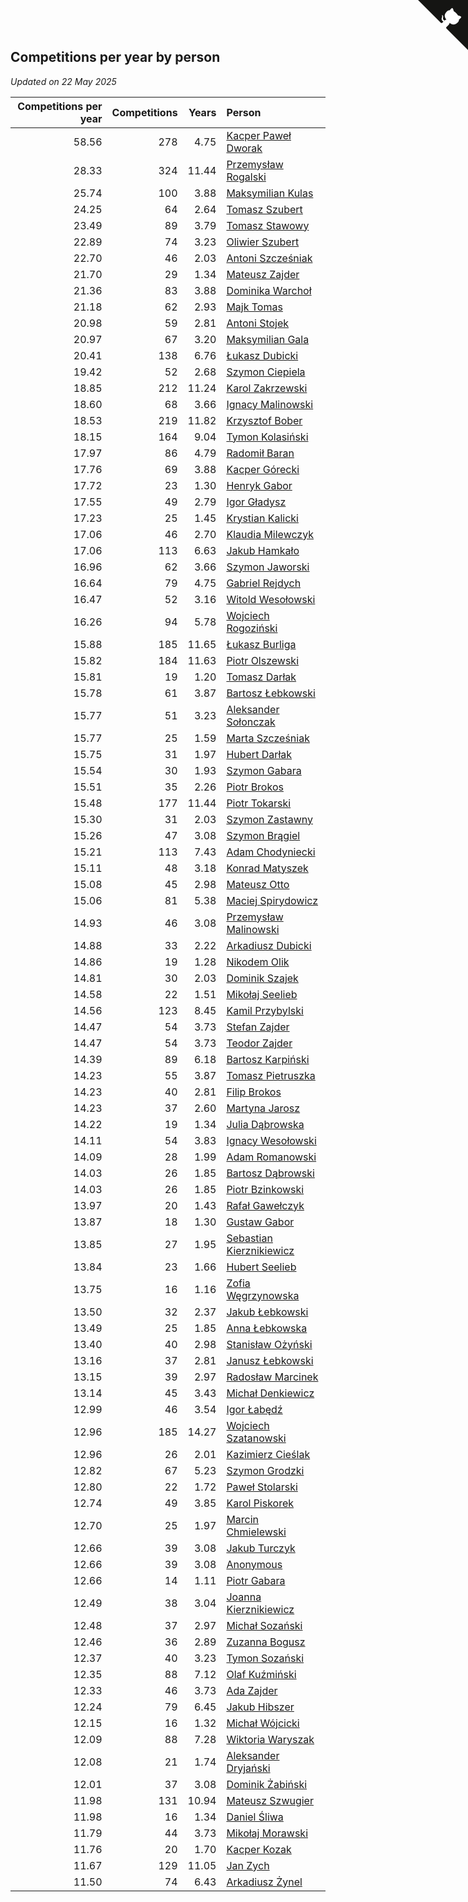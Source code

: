 ## Competitions per year by person

*Updated on 22 May 2025*

| Competitions per year | Competitions | Years | Person |
| ---: | ---: | ---: | :--- |
| 58.56 | 278 | 4.75 | [Kacper Paweł Dworak](https://www.worldcubeassociation.org/persons/2020DWOR01) |
| 28.33 | 324 | 11.44 | [Przemysław Rogalski](https://www.worldcubeassociation.org/persons/2013ROGA02) |
| 25.74 | 100 | 3.88 | [Maksymilian Kulas](https://www.worldcubeassociation.org/persons/2021KULA02) |
| 24.25 | 64 | 2.64 | [Tomasz Szubert](https://www.worldcubeassociation.org/persons/2022SZUB02) |
| 23.49 | 89 | 3.79 | [Tomasz Stawowy](https://www.worldcubeassociation.org/persons/2021STAW01) |
| 22.89 | 74 | 3.23 | [Oliwier Szubert](https://www.worldcubeassociation.org/persons/2022SZUB01) |
| 22.70 | 46 | 2.03 | [Antoni Szcześniak](https://www.worldcubeassociation.org/persons/2023SZCZ04) |
| 21.70 | 29 | 1.34 | [Mateusz Zajder](https://www.worldcubeassociation.org/persons/2024ZAJD01) |
| 21.36 | 83 | 3.88 | [Dominika Warchoł](https://www.worldcubeassociation.org/persons/2021WARC01) |
| 21.18 | 62 | 2.93 | [Majk Tomas](https://www.worldcubeassociation.org/persons/2022TOMA05) |
| 20.98 | 59 | 2.81 | [Antoni Stojek](https://www.worldcubeassociation.org/persons/2022STOJ03) |
| 20.97 | 67 | 3.20 | [Maksymilian Gala](https://www.worldcubeassociation.org/persons/2022GALA01) |
| 20.41 | 138 | 6.76 | [Łukasz Dubicki](https://www.worldcubeassociation.org/persons/2018DUBI01) |
| 19.42 | 52 | 2.68 | [Szymon Ciepiela](https://www.worldcubeassociation.org/persons/2022CIEP01) |
| 18.85 | 212 | 11.24 | [Karol Zakrzewski](https://www.worldcubeassociation.org/persons/2014ZAKR01) |
| 18.60 | 68 | 3.66 | [Ignacy Malinowski](https://www.worldcubeassociation.org/persons/2021MALI02) |
| 18.53 | 219 | 11.82 | [Krzysztof Bober](https://www.worldcubeassociation.org/persons/2013BOBE01) |
| 18.15 | 164 | 9.04 | [Tymon Kolasiński](https://www.worldcubeassociation.org/persons/2016KOLA02) |
| 17.97 | 86 | 4.79 | [Radomił Baran](https://www.worldcubeassociation.org/persons/2020BARA02) |
| 17.76 | 69 | 3.88 | [Kacper Górecki](https://www.worldcubeassociation.org/persons/2021GORE01) |
| 17.72 | 23 | 1.30 | [Henryk Gabor](https://www.worldcubeassociation.org/persons/2024GABO02) |
| 17.55 | 49 | 2.79 | [Igor Gładysz](https://www.worldcubeassociation.org/persons/2022GLAD01) |
| 17.23 | 25 | 1.45 | [Krystian Kalicki](https://www.worldcubeassociation.org/persons/2023KALI10) |
| 17.06 | 46 | 2.70 | [Klaudia Milewczyk](https://www.worldcubeassociation.org/persons/2022MILE05) |
| 17.06 | 113 | 6.63 | [Jakub Hamkało](https://www.worldcubeassociation.org/persons/2018HAMK01) |
| 16.96 | 62 | 3.66 | [Szymon Jaworski](https://www.worldcubeassociation.org/persons/2021JAWO01) |
| 16.64 | 79 | 4.75 | [Gabriel Rejdych](https://www.worldcubeassociation.org/persons/2020REJD01) |
| 16.47 | 52 | 3.16 | [Witold Wesołowski](https://www.worldcubeassociation.org/persons/2022WESO01) |
| 16.26 | 94 | 5.78 | [Wojciech Rogoziński](https://www.worldcubeassociation.org/persons/2019ROGO04) |
| 15.88 | 185 | 11.65 | [Łukasz Burliga](https://www.worldcubeassociation.org/persons/2013BURL01) |
| 15.82 | 184 | 11.63 | [Piotr Olszewski](https://www.worldcubeassociation.org/persons/2013OLSZ02) |
| 15.81 | 19 | 1.20 | [Tomasz Darłak](https://www.worldcubeassociation.org/persons/2024DARL01) |
| 15.78 | 61 | 3.87 | [Bartosz Łebkowski](https://www.worldcubeassociation.org/persons/2021LEBK01) |
| 15.77 | 51 | 3.23 | [Aleksander Sołonczak](https://www.worldcubeassociation.org/persons/2022SOLO01) |
| 15.77 | 25 | 1.59 | [Marta Szcześniak](https://www.worldcubeassociation.org/persons/2023SZCZ07) |
| 15.75 | 31 | 1.97 | [Hubert Darłak](https://www.worldcubeassociation.org/persons/2023DARL03) |
| 15.54 | 30 | 1.93 | [Szymon Gabara](https://www.worldcubeassociation.org/persons/2023GABA01) |
| 15.51 | 35 | 2.26 | [Piotr Brokos](https://www.worldcubeassociation.org/persons/2023BROK01) |
| 15.48 | 177 | 11.44 | [Piotr Tokarski](https://www.worldcubeassociation.org/persons/2013TOKA01) |
| 15.30 | 31 | 2.03 | [Szymon Zastawny](https://www.worldcubeassociation.org/persons/2023ZAST01) |
| 15.26 | 47 | 3.08 | [Szymon Brągiel](https://www.worldcubeassociation.org/persons/2022BRAG03) |
| 15.21 | 113 | 7.43 | [Adam Chodyniecki](https://www.worldcubeassociation.org/persons/2017CHOD02) |
| 15.11 | 48 | 3.18 | [Konrad Matyszek](https://www.worldcubeassociation.org/persons/2022MATY02) |
| 15.08 | 45 | 2.98 | [Mateusz Otto](https://www.worldcubeassociation.org/persons/2022OTTO01) |
| 15.06 | 81 | 5.38 | [Maciej Spirydowicz](https://www.worldcubeassociation.org/persons/2020SPIR01) |
| 14.93 | 46 | 3.08 | [Przemysław Malinowski](https://www.worldcubeassociation.org/persons/2022MALI01) |
| 14.88 | 33 | 2.22 | [Arkadiusz Dubicki](https://www.worldcubeassociation.org/persons/2023DUBI01) |
| 14.86 | 19 | 1.28 | [Nikodem Olik](https://www.worldcubeassociation.org/persons/2024OLIK01) |
| 14.81 | 30 | 2.03 | [Dominik Szajek](https://www.worldcubeassociation.org/persons/2023SZAJ01) |
| 14.58 | 22 | 1.51 | [Mikołaj Seelieb](https://www.worldcubeassociation.org/persons/2023SEEL04) |
| 14.56 | 123 | 8.45 | [Kamil Przybylski](https://www.worldcubeassociation.org/persons/2016PRZY01) |
| 14.47 | 54 | 3.73 | [Stefan Zajder](https://www.worldcubeassociation.org/persons/2021ZAJD02) |
| 14.47 | 54 | 3.73 | [Teodor Zajder](https://www.worldcubeassociation.org/persons/2021ZAJD03) |
| 14.39 | 89 | 6.18 | [Bartosz Karpiński](https://www.worldcubeassociation.org/persons/2019KARP03) |
| 14.23 | 55 | 3.87 | [Tomasz Pietruszka](https://www.worldcubeassociation.org/persons/2021PIET01) |
| 14.23 | 40 | 2.81 | [Filip Brokos](https://www.worldcubeassociation.org/persons/2022BROK03) |
| 14.23 | 37 | 2.60 | [Martyna Jarosz](https://www.worldcubeassociation.org/persons/2022JARO01) |
| 14.22 | 19 | 1.34 | [Julia Dąbrowska](https://www.worldcubeassociation.org/persons/2024DABR01) |
| 14.11 | 54 | 3.83 | [Ignacy Wesołowski](https://www.worldcubeassociation.org/persons/2021WESO01) |
| 14.09 | 28 | 1.99 | [Adam Romanowski](https://www.worldcubeassociation.org/persons/2023ROMA10) |
| 14.03 | 26 | 1.85 | [Bartosz Dąbrowski](https://www.worldcubeassociation.org/persons/2023DABR07) |
| 14.03 | 26 | 1.85 | [Piotr Bzinkowski](https://www.worldcubeassociation.org/persons/2023BZIN01) |
| 13.97 | 20 | 1.43 | [Rafał Gawełczyk](https://www.worldcubeassociation.org/persons/2023GAWE01) |
| 13.87 | 18 | 1.30 | [Gustaw Gabor](https://www.worldcubeassociation.org/persons/2024GABO01) |
| 13.85 | 27 | 1.95 | [Sebastian Kierznikiewicz](https://www.worldcubeassociation.org/persons/2023KIER02) |
| 13.84 | 23 | 1.66 | [Hubert Seelieb](https://www.worldcubeassociation.org/persons/2023SEEL02) |
| 13.75 | 16 | 1.16 | [Zofia Węgrzynowska](https://www.worldcubeassociation.org/persons/2024WEGR01) |
| 13.50 | 32 | 2.37 | [Jakub Łebkowski](https://www.worldcubeassociation.org/persons/2023LEBK01) |
| 13.49 | 25 | 1.85 | [Anna Łebkowska](https://www.worldcubeassociation.org/persons/2023LEBK04) |
| 13.40 | 40 | 2.98 | [Stanisław Ożyński](https://www.worldcubeassociation.org/persons/2022OZYN01) |
| 13.16 | 37 | 2.81 | [Janusz Łebkowski](https://www.worldcubeassociation.org/persons/2022LEBK01) |
| 13.15 | 39 | 2.97 | [Radosław Marcinek](https://www.worldcubeassociation.org/persons/2022MARC05) |
| 13.14 | 45 | 3.43 | [Michał Denkiewicz](https://www.worldcubeassociation.org/persons/2021DENK01) |
| 12.99 | 46 | 3.54 | [Igor Łabędź](https://www.worldcubeassociation.org/persons/2021LABE01) |
| 12.96 | 185 | 14.27 | [Wojciech Szatanowski](https://www.worldcubeassociation.org/persons/2011SZAT01) |
| 12.96 | 26 | 2.01 | [Kazimierz Cieślak](https://www.worldcubeassociation.org/persons/2023CIES01) |
| 12.82 | 67 | 5.23 | [Szymon Grodzki](https://www.worldcubeassociation.org/persons/2020GROD01) |
| 12.80 | 22 | 1.72 | [Paweł Stolarski](https://www.worldcubeassociation.org/persons/2023STOL04) |
| 12.74 | 49 | 3.85 | [Karol Piskorek](https://www.worldcubeassociation.org/persons/2021PISK01) |
| 12.70 | 25 | 1.97 | [Marcin Chmielewski](https://www.worldcubeassociation.org/persons/2023CHMI01) |
| 12.66 | 39 | 3.08 | [Jakub Turczyk](https://www.worldcubeassociation.org/persons/2022TURC02) |
| 12.66 | 39 | 3.08 | [Anonymous](https://www.worldcubeassociation.org/persons/2022ANON03) |
| 12.66 | 14 | 1.11 | [Piotr Gabara](https://www.worldcubeassociation.org/persons/2024GABA02) |
| 12.49 | 38 | 3.04 | [Joanna Kierznikiewicz](https://www.worldcubeassociation.org/persons/2022KIER01) |
| 12.48 | 37 | 2.97 | [Michał Sozański](https://www.worldcubeassociation.org/persons/2022SOZA02) |
| 12.46 | 36 | 2.89 | [Zuzanna Bogusz](https://www.worldcubeassociation.org/persons/2022BOGU01) |
| 12.37 | 40 | 3.23 | [Tymon Sozański](https://www.worldcubeassociation.org/persons/2022SOZA01) |
| 12.35 | 88 | 7.12 | [Olaf Kuźmiński](https://www.worldcubeassociation.org/persons/2018KUZM02) |
| 12.33 | 46 | 3.73 | [Ada Zajder](https://www.worldcubeassociation.org/persons/2021ZAJD01) |
| 12.24 | 79 | 6.45 | [Jakub Hibszer](https://www.worldcubeassociation.org/persons/2018HIBS01) |
| 12.15 | 16 | 1.32 | [Michał Wójcicki](https://www.worldcubeassociation.org/persons/2024WOJC01) |
| 12.09 | 88 | 7.28 | [Wiktoria Waryszak](https://www.worldcubeassociation.org/persons/2018WARY01) |
| 12.08 | 21 | 1.74 | [Aleksander Dryjański](https://www.worldcubeassociation.org/persons/2023DRYJ01) |
| 12.01 | 37 | 3.08 | [Dominik Żabiński](https://www.worldcubeassociation.org/persons/2022ZABI01) |
| 11.98 | 131 | 10.94 | [Mateusz Szwugier](https://www.worldcubeassociation.org/persons/2014SZWU01) |
| 11.98 | 16 | 1.34 | [Daniel Śliwa](https://www.worldcubeassociation.org/persons/2024SLIW01) |
| 11.79 | 44 | 3.73 | [Mikołaj Morawski](https://www.worldcubeassociation.org/persons/2021MORA01) |
| 11.76 | 20 | 1.70 | [Kacper Kozak](https://www.worldcubeassociation.org/persons/2023KOZA05) |
| 11.67 | 129 | 11.05 | [Jan Zych](https://www.worldcubeassociation.org/persons/2014ZYCH01) |
| 11.50 | 74 | 6.43 | [Arkadiusz Żynel](https://www.worldcubeassociation.org/persons/2018ZYNE01) |


<a href="https://github.com/maxidragon/wca_statistics_pl" class="github-corner" aria-label="View source on Github"><svg width="80" height="80" viewBox="0 0 250 250" style="fill:#151513; color:#fff; position: absolute; top: 0; border: 0; right: 0;" aria-hidden="true"><path d="M0,0 L115,115 L130,115 L142,142 L250,250 L250,0 Z"></path><path d="M128.3,109.0 C113.8,99.7 119.0,89.6 119.0,89.6 C122.0,82.7 120.5,78.6 120.5,78.6 C119.2,72.0 123.4,76.3 123.4,76.3 C127.3,80.9 125.5,87.3 125.5,87.3 C122.9,97.6 130.6,101.9 134.4,103.2" fill="currentColor" style="transform-origin: 130px 106px;" class="octo-arm"></path><path d="M115.0,115.0 C114.9,115.1 118.7,116.5 119.8,115.4 L133.7,101.6 C136.9,99.2 139.9,98.4 142.2,98.6 C133.8,88.0 127.5,74.4 143.8,58.0 C148.5,53.4 154.0,51.2 159.7,51.0 C160.3,49.4 163.2,43.6 171.4,40.1 C171.4,40.1 176.1,42.5 178.8,56.2 C183.1,58.6 187.2,61.8 190.9,65.4 C194.5,69.0 197.7,73.2 200.1,77.6 C213.8,80.2 216.3,84.9 216.3,84.9 C212.7,93.1 206.9,96.0 205.4,96.6 C205.1,102.4 203.0,107.8 198.3,112.5 C181.9,128.9 168.3,122.5 157.7,114.1 C157.9,116.9 156.7,120.9 152.7,124.9 L141.0,136.5 C139.8,137.7 141.6,141.9 141.8,141.8 Z" fill="currentColor" class="octo-body"></path></svg></a><style>.github-corner:hover .octo-arm{animation:octocat-wave 560ms ease-in-out}@keyframes octocat-wave{0%,100%{transform:rotate(0)}20%,60%{transform:rotate(-25deg)}40%,80%{transform:rotate(10deg)}}@media (max-width:500px){.github-corner:hover .octo-arm{animation:none}.github-corner .octo-arm{animation:octocat-wave 560ms ease-in-out}}</style>
